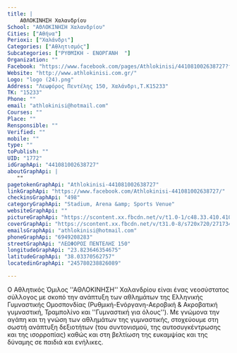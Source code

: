 ```yaml
---
title: |
    ΑΘΛΟΚΙΝΗΣΗ Χαλανδρίου
School: "ΑΘΛΟΚΙΝΗΣΗ Χαλανδρίου"
Cities: ["Αθήνα"]
Perioxi: ["Χαλάνδρι"]
Categories: ["Αθλητισμός"]
Subcategories: ["ΡΥΘΜΙΚΗ - ΕΝΟΡΓΑΝΗ  "]
Organization: ""
Facebook: "https://www.facebook.com/pages/Athlokinisi/441081002638727?fref=ts"
Website: "http://www.athlokinisi.com.gr/"
Logo: "logo (24).png"
Address: "Λεωφόρος Πεντέλης 150, Χαλάνδρι,T.K15233"
TK: "15233"
Phone: ""
email: "athlokinisi@hotmail.com"
Courses: ""
Place: ""
Rensponsible: ""
Verified: ""
mobile: ""
type: ""
toPublish: ""
UID: "1772"
idGraphApi: "441081002638727"
aboutGraphApi: | 
   ""
pagetokenGraphApi: "Athlokinisi-441081002638727"
linkGraphApi: "https://www.facebook.com/Athlokinisi-441081002638727/"
checkinsGraphApi: "498"
categoryGraphApi: "Stadium, Arena &amp; Sports Venue"
websiteGraphApi: ""
pictureGraphApi: "https://scontent.xx.fbcdn.net/v/t1.0-1/c48.33.410.410/s50x50/552055_441081302638697_1079096002_n.jpg?oh=1a627129cae1b0cd89ef462ab22a80a5&amp;oe=5B0C6A85"
coverGraphApi: "https://scontent.xx.fbcdn.net/v/t31.0-8/s720x720/27173452_1557629550983861_7643878604693622459_o.jpg?oh=ce031d4ef9372a6bf200ed42c03c02fb&amp;oe=5B0ADF85"
emailsGraphApi: "athlokinisi@hotmail.com"
phoneGraphApi: "6949208283"
streetGraphApi: "ΛΕΩΦΟΡΟΣ ΠΕΝΤΕΛΗΣ 150"
longitudeGraphApi: "23.823646354675"
latitudeGraphApi: "38.03370562757"
locatedinGraphApi: "245780238826089"

---
```


Ο Αθλητικός Όμιλος &#39;&#39;ΑΘΛΟΚΙΝΗΣΗ&#39;&#39; Χαλανδρίου είναι ένας νεοσύστατος σύλλογος με σκοπό την ανάπτυξη των αθλημάτων της Ελληνικής Γυμναστικής Ομοσπονδίας (Ρυθμική-Ενόργανη-Αεροβική &amp; Ακροβατική γυμναστική, Τραμπολίνο και &#39;&#39;Γυμναστική για όλους&#39;&#39;). Με γνώμονα την αγάπη και τη γνώση των αθλημάτων της γυμναστικής, στοχεύουμε στη σωστή ανάπτυξη δεξιοτήτων (του συντονισμού, της αυτοσυγκέντρωσης και της ισορροπίας) καθώς και στη βελτίωση της ευκαμψίας και της δύναμης σε παιδιά και ενήλικες.

